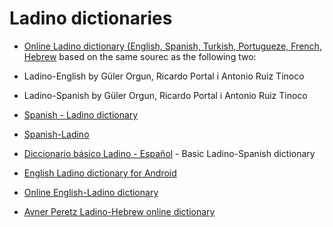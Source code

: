 # Ladino dictionaries

* [Online Ladino dictionary (English, Spanish, Turkish, Portugueze, French, Hebrew](https://diksionaryo.szabgab.com/) based on the same sourec as the following two:
* Ladino-English by Güler Orgun, Ricardo Portal i Antonio Ruiz Tinoco
* Ladino-Spanish by Güler Orgun, Ricardo Portal i Antonio Ruiz Tinoco


* [Spanish - Ladino dictionary](https://www.soysefardi.org/2015/06/diksionaryo-de-ladino-espanyol.html)
* [Spanish-Ladino](https://orbilat.com/Languages/Spanish-Ladino/index.html)
* [Diccionario básico Ladino - Español](https://www.amazon.com/Diccionario-básico-Ladino-Español-Biblioteca-ebook/dp/B00Y8RYD72/) - Basic Ladino-Spanish dictionary
* [English Ladino dictionary for Android](https://play.google.com/store/apps/details?id=ru.vddevelopment.ref.enladen&hl=en_US&gl=US)
* [Online English-Ladino dictionary](https://glosbe.com/lad/en)
* [Avner Peretz Ladino-Hebrew online dictionary](http://folkmasa.org/milon/pmilonh.htm)

